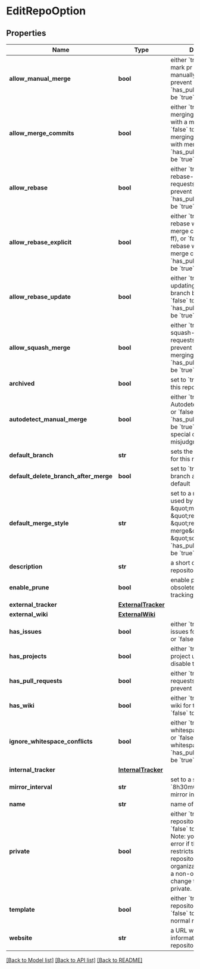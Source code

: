 # EditRepoOption

## Properties
Name | Type | Description | Notes
------------ | ------------- | ------------- | -------------
**allow_manual_merge** | **bool** | either &#x60;true&#x60; to allow mark pr as merged manually, or &#x60;false&#x60; to prevent it. &#x60;has_pull_requests&#x60; must be &#x60;true&#x60;. | [optional] 
**allow_merge_commits** | **bool** | either &#x60;true&#x60; to allow merging pull requests with a merge commit, or &#x60;false&#x60; to prevent merging pull requests with merge commits. &#x60;has_pull_requests&#x60; must be &#x60;true&#x60;. | [optional] 
**allow_rebase** | **bool** | either &#x60;true&#x60; to allow rebase-merging pull requests, or &#x60;false&#x60; to prevent rebase-merging. &#x60;has_pull_requests&#x60; must be &#x60;true&#x60;. | [optional] 
**allow_rebase_explicit** | **bool** | either &#x60;true&#x60; to allow rebase with explicit merge commits (--no-ff), or &#x60;false&#x60; to prevent rebase with explicit merge commits. &#x60;has_pull_requests&#x60; must be &#x60;true&#x60;. | [optional] 
**allow_rebase_update** | **bool** | either &#x60;true&#x60; to allow updating pull request branch by rebase, or &#x60;false&#x60; to prevent it. &#x60;has_pull_requests&#x60; must be &#x60;true&#x60;. | [optional] 
**allow_squash_merge** | **bool** | either &#x60;true&#x60; to allow squash-merging pull requests, or &#x60;false&#x60; to prevent squash-merging. &#x60;has_pull_requests&#x60; must be &#x60;true&#x60;. | [optional] 
**archived** | **bool** | set to &#x60;true&#x60; to archive this repository. | [optional] 
**autodetect_manual_merge** | **bool** | either &#x60;true&#x60; to enable AutodetectManualMerge, or &#x60;false&#x60; to prevent it. &#x60;has_pull_requests&#x60; must be &#x60;true&#x60;, Note: In some special cases, misjudgments can occur. | [optional] 
**default_branch** | **str** | sets the default branch for this repository. | [optional] 
**default_delete_branch_after_merge** | **bool** | set to &#x60;true&#x60; to delete pr branch after merge by default | [optional] 
**default_merge_style** | **str** | set to a merge style to be used by this repository: \&quot;merge\&quot;, \&quot;rebase\&quot;, \&quot;rebase-merge\&quot;, or \&quot;squash\&quot;. &#x60;has_pull_requests&#x60; must be &#x60;true&#x60;. | [optional] 
**description** | **str** | a short description of the repository. | [optional] 
**enable_prune** | **bool** | enable prune - remove obsolete remote-tracking references | [optional] 
**external_tracker** | [**ExternalTracker**](ExternalTracker.md) |  | [optional] 
**external_wiki** | [**ExternalWiki**](ExternalWiki.md) |  | [optional] 
**has_issues** | **bool** | either &#x60;true&#x60; to enable issues for this repository or &#x60;false&#x60; to disable them. | [optional] 
**has_projects** | **bool** | either &#x60;true&#x60; to enable project unit, or &#x60;false&#x60; to disable them. | [optional] 
**has_pull_requests** | **bool** | either &#x60;true&#x60; to allow pull requests, or &#x60;false&#x60; to prevent pull request. | [optional] 
**has_wiki** | **bool** | either &#x60;true&#x60; to enable the wiki for this repository or &#x60;false&#x60; to disable it. | [optional] 
**ignore_whitespace_conflicts** | **bool** | either &#x60;true&#x60; to ignore whitespace for conflicts, or &#x60;false&#x60; to not ignore whitespace. &#x60;has_pull_requests&#x60; must be &#x60;true&#x60;. | [optional] 
**internal_tracker** | [**InternalTracker**](InternalTracker.md) |  | [optional] 
**mirror_interval** | **str** | set to a string like &#x60;8h30m0s&#x60; to set the mirror interval time | [optional] 
**name** | **str** | name of the repository | [optional] 
**private** | **bool** | either &#x60;true&#x60; to make the repository private or &#x60;false&#x60; to make it public. Note: you will get a 422 error if the organization restricts changing repository visibility to organization owners and a non-owner tries to change the value of private. | [optional] 
**template** | **bool** | either &#x60;true&#x60; to make this repository a template or &#x60;false&#x60; to make it a normal repository | [optional] 
**website** | **str** | a URL with more information about the repository. | [optional] 

[[Back to Model list]](../README.md#documentation-for-models) [[Back to API list]](../README.md#documentation-for-api-endpoints) [[Back to README]](../README.md)


